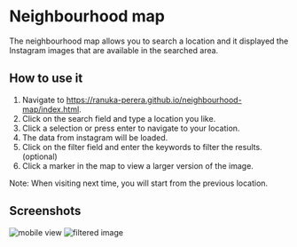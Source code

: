 # Neighbourhood map

The neighbourhood map allows you to search a location and it displayed the Instagram images that are available in the
searched area.

## How to use it

1. Navigate to <https://ranuka-perera.github.io/neighbourhood-map/index.html>.
2. Click on the search field and type a location you like.
3. Click a selection or press enter to navigate to your location.
4. The data from instagram will be loaded.
5. Click on the filter field and enter the keywords to filter the results. (optional)
6. Click a marker in the map to view a larger version of the image.

Note: When visiting next time, you will start from the previous location.

## Screenshots

![mobile view](https://jii.moe/VJx2tx1Ml.png)
![filtered image](https://jii.moe/4JaeKgyMg.png)
